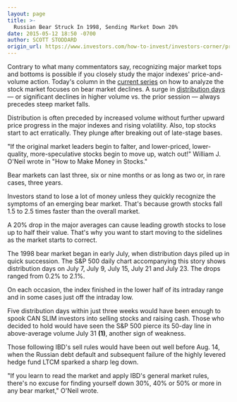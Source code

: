 ```yaml
---
layout: page
title: >-
  Russian Bear Struck In 1998, Sending Market Down 20%
date: 2015-05-12 18:50 -0700
author: SCOTT STODDARD
origin_url: https://www.investors.com/how-to-invest/investors-corner/preparing-for-market-slumps-is-key/
---
```


Contrary to what many commentators say, recognizing major market tops and bottoms is possible if you closely study the major indexes' price-and-volume action. Today's column in the [current series](http://education.investors.com/investors-corner.htm) on how to analyze the stock market focuses on bear market declines. A surge in [distribution days](http://education.investors.com/investors-corner/751793-distribution-days-signal-market-top-near.htm) — or significant declines in higher volume vs. the prior session — always precedes steep market falls.

Distribution is often preceded by increased volume without further upward price progress in the major indexes and rising volatility. Also, top stocks start to act erratically. They plunge after breaking out of late-stage bases.

"If the original market leaders begin to falter, and lower-priced, lower-quality, more-speculative stocks begin to move up, watch out!" William J. O'Neil wrote in "How to Make Money in Stocks."

Bear markets can last three, six or nine months or as long as two or, in rare cases, three years.

Investors stand to lose a lot of money unless they quickly recognize the symptoms of an emerging bear market. That's because growth stocks fall 1.5 to 2.5 times faster than the overall market.

A 20% drop in the major averages can cause leading growth stocks to lose up to half their value. That's why you want to start moving to the sidelines as the market starts to correct.

The 1998 bear market began in early July, when distribution days piled up in quick succession. The S&P 500 daily chart accompanying this story shows distribution days on July 7, July 9, July 15, July 21 and July 23. The drops ranged from 0.2% to 2.1%.

On each occasion, the index finished in the lower half of its intraday range and in some cases just off the intraday low.

Five distribution days within just three weeks would have been enough to spook CAN SLIM investors into selling stocks and raising cash. Those who decided to hold would have seen the S&P 500 pierce its 50-day line in above-average volume July 31 **(1)**, another sign of weakness.

Those following IBD's sell rules would have been out well before Aug. 14, when the Russian debt default and subsequent failure of the highly levered hedge fund LTCM sparked a sharp leg down.

"If you learn to read the market and apply IBD's general market rules, there's no excuse for finding yourself down 30%, 40% or 50% or more in any bear market," O'Neil wrote.

